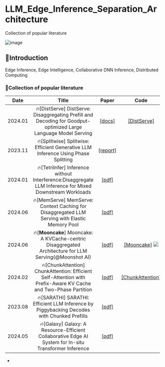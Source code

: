 # LLM_Edge_Inference_Separation_Architecture
Collection of popular literature

![image](https://github.com/user-attachments/assets/cbc1e41a-42da-4ba7-9d09-bbed4f8258e6)

## 📒Introduction
Edge Inference, Edge Intelligence, Collaborative DNN Inference, Distributed Computing

### 📖Collection of popular literature
<div id="Trending-LLM-VLM-Topics"></div>  

|Date|Title|Paper|Code|Recom|
|:---:|:---:|:---:|:---:|:---:|   
|2024.01| 🔥[DistServe] DistServe: Disaggregating Prefill and Decoding for Goodput-optimized Large Language Model Serving|[[docs]](https://arxiv.org/abs/2401.09670) | [[DistServe]](https://github.com/LLMServe/DistServe) | ⭐️⭐️ | 
|2023.11| 🔥[Splitwise] Splitwise: Efficient Generative LLM Inference Using Phase Splitting|[[report]](https://arxiv.org/abs/2311.18677) | | ⭐️⭐️ | 
|2024.01| 🔥[TetriInfer] Inference without Interference:Disaggregate LLM Inference for Mixed Downstream Workloads|[[pdf]](https://arxiv.org/abs/2401.11181) | | ⭐️⭐️ | 
|2024.06| 🔥[MemServe] MemServe: Context Caching for Disaggregated LLM Serving with Elastic Memory Pool|[[pdf]](https://arxiv.org/abs/2406.17565) | | ⭐️⭐️ | 
|2024.06|🔥[**Mooncake**] Mooncake: A KVCache-centric Disaggregated Architecture for LLM Serving(@Moonshot AI) |[[pdf]](https://github.com/kvcache-ai/Mooncake/blob/main/Mooncake-v1.pdf) | [[Mooncake]](https://github.com/kvcache-ai/Mooncake) ![](https://img.shields.io/github/stars/kvcache-ai/Mooncake.svg?style=social)|⭐️⭐️ |    
|2024.02|🔥[ChunkAttention] ChunkAttention: Efficient Self-Attention with Prefix-Aware KV Cache and Two-Phase Partition| [[pdf]](https://arxiv.org/abs/2402.15220) | [[ChunkAttention]](https://github.com/microsoft/chunk-attention) |⭐️⭐️ |  
|2023.08| 🔥[SARATHI] SARATHI: Efficient LLM Inference by Piggybacking Decodes with Chunked Prefills|[[pdf]](https://arxiv.org/abs/2308.16369) | | ⭐️ | 
|2024.05| 🔥[Galaxy] Galaxy: A Resource-Efficient Collaborative Edge AI System for In-situ Transformer Inference|[[pdf]](https://arxiv.org/abs/2405.17245) | | ⭐️ | 

* 
<!--
<div align='center'>
  <img width="450" height="250" alt="v02" src="https://github.com/DefTruth/LLMs-Inference-Papers/assets/31974251/bb136842-8054-4599-8bfe-36c36f0e997f">  
<a href="https://star-history.com/#DefTruth/Awesome-LLM-Inference&Date">
  <picture align='center'>
    <source media="(prefers-color-scheme: dark)" srcset="https://api.star-history.com/svg?repos=DefTruth/Awesome-LLM-Inference&type=Date&theme=dark" />
    <source media="(prefers-color-scheme: light)" srcset="https://api.star-history.com/svg?repos=DefTruth/Awesome-LLM-Inference&type=Date" />
    <img width="350" height="250" alt="Star History Chart" src="https://api.star-history.com/svg?repos=DefTruth/Awesome-LLM-Inference&type=Date" />
  </picture>
</a>
</div>
-->

